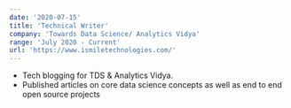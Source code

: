 ```yaml
---
date: '2020-07-15'
title: 'Technical Writer'
company: 'Towards Data Science/ Analytics Vidya'
range: 'July 2020 - Current'
url: 'https://www.ismiletechnologies.com/'
---
```


- Tech blogging for TDS & Analytics Vidya.
- Published articles on core data science concepts as well as end to end open source projects

